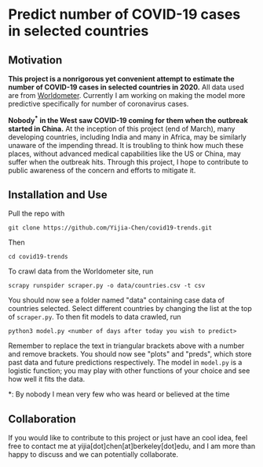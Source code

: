 # Predict number of COVID-19 cases in selected countries

## Motivation

**This project is a nonrigorous yet convenient attempt to estimate the number of COVID-19 cases in selected countries in 2020.** All data used are from [Worldometer](https://www.worldometers.info/coronavirus/). Currently I am working on making the model more predictive specifically for number of coronavirus cases.

**Nobody<sup>*</sup> in the West saw COVID-19 coming for them when the outbreak started in China.** At the inception of this project (end of March), many developing countries, including India and many in Africa, may be similarly unaware of the impending thread. It is troubling to think how much these places, without advanced medical capabilities like the US or China, may suffer when the outbreak hits. Through this project, I hope to contribute to public awareness of the concern and efforts to mitigate it.

## Installation and Use

Pull the repo with

    git clone https://github.com/Yijia-Chen/covid19-trends.git
    
Then

    cd covid19-trends

To crawl data from the Worldometer site, run

    scrapy runspider scraper.py -o data/countries.csv -t csv

You should now see a folder named "data" containing case data of countries selected. Select different countries by changing the list at the top of ```scraper.py```. To then fit models to data crawled, run 

    python3 model.py <number of days after today you wish to predict>

Remember to replace the text in triangular brackets above with a number and remove brackets. You should now see "plots" and "preds", which store past data and future predictions respectively. The model in ```model.py``` is a logistic function; you may play with other functions of your choice and see how well it fits the data.

*: By nobody I mean very few who was heard or believed at the time

## Collaboration

If you would like to contribute to this project or just have an cool idea, feel free to contact me at yijia[dot]chen[at]berkeley[dot]edu, and I am more than happy to discuss and we can potentially collaborate.
